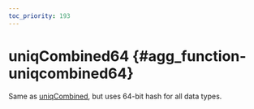 ```yaml
---
toc_priority: 193
---
```


# uniqCombined64 {#agg_function-uniqcombined64}

Same as [uniqCombined](../../../sql-reference/aggregate-functions/reference/uniqcombined.md#agg_function-uniqcombined), but uses 64-bit hash for all data types.

